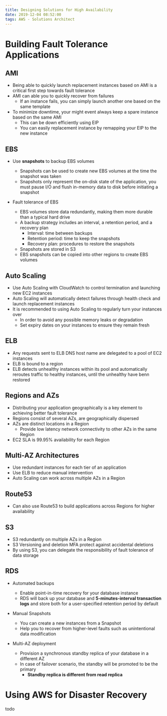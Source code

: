 ```yaml
---
title: Designing Solutions for High Availability
date: 2019-12-04 08:52:00
tags: AWS - Solutions Architect
---
```


# Building Fault Tolerance Applications

## AMI

- Being able to quickly launch replacement instances based on AMI is a critical first step towards fault tolerance
- AMI can able you to quickly recover from failures
  - If an instance fails, you can simply launch another one based on the same template
- To minimize downtime, your might event always keep a spare instance based on the same AMI
  - This can be down efficiently using EIP
  - You can easily replacement instance by remapping your EIP to the new instance

## EBS

- Use **snapshots** to backup EBS volumes
  - Snapshots can be used to create new EBS volumes at the time the snapshot was taken
  - Snapshots only represent the on-disk state of the application, you must pause I/O and flush in-memory data to disk before initiating a snapshot

- Fault tolerance of EBS
  - EBS volumes store data redundantly, making them more durable than a typical hard drive
  - A backup strategy includes an interval, a retention period, and a recovery plan
    - Interval: time between backups
    - Retention period: time to keep the snapshots
    - Recovery plan: procedures to restore the snapshots
  - Snapshots are stored in S3
  - EBS snapshots can be copied into other regions to create EBS volumes

## Auto Scaling

- Use Auto Scaling with CloudWatch to control termination and launching new EC2 instances
- Auto Scaling will automatically detect failures through health check and launch replacement instances
- It is recommended to using Auto Scaling to regularly turn your instances over
  - In order to avoid any possible memory leaks or degradation
  - Set expiry dates on your instances to ensure they remain fresh

## ELB

- Any requests sent to ELB DNS host name are delegated to a pool of EC2 instances
- ELB is bound to a region
- ELB detects unhealthy instances within its pool and automatically reroutes traffic to healthy instances, until the unhealthy have benn restored

## Regions and AZs

- Distributing your application geographically is a key element to achieving better fault tolerance
- Regions consist of several AZs, are geographically dispersed
- AZs are distinct locations in a Region
  - Provide low latency network connectivity to other AZs in the same Region
- EC2 SLA is 99.95% availability for each Region

## Multi-AZ Architectures

- Use redundant instances for each tier of an application
- Use ELB to reduce manual intervention
- Auto Scaling can work across multiple AZs in a Region

## Route53

- Can also use Route53 to build applications across Regions for higher availability

## S3

- S3 redundantly on multiple AZs in a Region
- S3 Versioning and deletion MFA protect against accidental deletions
- By using S3, you can delegate the responsibility of fault tolerance of data storage

## RDS

- Automated backups
  - Enable point-in-time recovery for your database instance
  - RDS will back up your database and **5-minutes-interval transaction logs** and store both for a user-specified retention period by default

- Manual Snapshots
  - You can create a new instances from a Snapshot
  - Help you to recover from higher-level faults such as unintentional data modification
  
- Multi-AZ deployment
  - Provision a synchronous standby replica of your database in a different AZ
  - In case of failover scenario, the standby will be promoted to be the primary
    - **Standby replica is different from read replica**

# Using AWS for Disaster Recovery

todo
